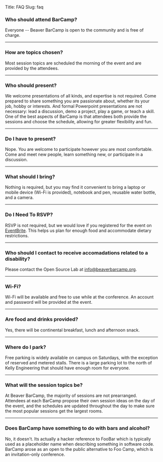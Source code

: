 Title: FAQ
Slug: faq

### Who should attend BarCamp? ###
Everyone -- Beaver BarCamp is open to the community and is free of charge.

-------

### How are topics chosen? ###
Most session topics are scheduled the morning of the event and are provided by the attendees.

-------
### Who should present? ###
We welcome presentations of all kinds, and expertise is not required. Come prepared to share something you are passionate about, whether its your job, hobby or interests. And formal Powerpoint presentations are not necessary: lead a discussion, demo a project, play a game, or teach a skill. One of the best aspects of BarCamp is that attendees both provide the sessions and choose the schedule, allowing for greater flexibility and fun.

-------
### Do I have to present? ###
Nope. You are welcome to participate however you are most comfortable. Come and meet new people, learn something new, or participate in a discussion.

-------
### What should I bring? ###
Nothing is required, but you may find it convenient to bring a laptop or mobile device (Wi-Fi is provided), notebook and pen, reusable water bottle, and a camera.

-------
### Do I Need To RSVP? ###
RSVP is not required, but we would love if you registered for the event on [EventBrite][1]. This helps us plan for enough food and accommodate dietary restrictions.

-------
### Who should I contact to receive accomadations related to a disability? ###
Please contact the Open Source Lab at info@beaverbarcamp.org.

-------
### Wi-Fi? ###
Wi-Fi will be available and free to use while at the conference. An account and password will be provided at the event.

-------
### Are food and drinks provided? ###
Yes, there will be continental breakfast, lunch and afternoon snack.

-------
### Where do I park? ###
Free parking is widely available on campus on Saturdays, with the exception of reserved and metered stalls. There is a large parking lot to the north of Kelly Engineering that should have enough room for everyone.

-------
### What will the session topics be? ###
At Beaver BarCamp, the majority of sessions are not prearranged. Attendees at each BarCamp propose their own session ideas on the day of the event, and the schedules are updated throughout  the day to make sure the most popular sessions get the largest rooms.

-------
### Does BarCamp have something to do with bars and alcohol? ###
No, it doesn't. Its actually a hacker reference to FooBar which is typically used as a placeholder name when describing something in software code. BarCamp arose as an open to the public alternative to Foo Camp, which is an invitation-only conference.

[1]: http://www.eventbrite.com/event/7825611615

